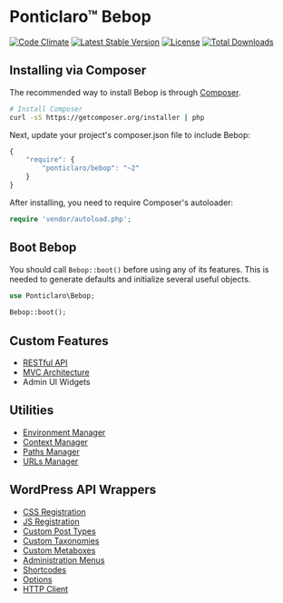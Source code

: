 Ponticlaro&trade; Bebop
==================
[![Code Climate](https://codeclimate.com/github/ponticlaro/bebop/badges/gpa.svg)](https://codeclimate.com/github/ponticlaro/bebop)
[![Latest Stable Version](https://poser.pugx.org/ponticlaro/bebop/v/stable.png)](https://packagist.org/packages/ponticlaro/bebop)
[![License](https://poser.pugx.org/ponticlaro/bebop/license.png)](https://packagist.org/packages/ponticlaro/bebop)
[![Total Downloads](https://poser.pugx.org/ponticlaro/bebop/downloads.png)](https://packagist.org/packages/ponticlaro/bebop)

## Installing via Composer

The recommended way to install Bebop is through
[Composer](http://getcomposer.org).

```bash
# Install Composer
curl -sS https://getcomposer.org/installer | php
```

Next, update your project's composer.json file to include Bebop:

```javascript
{
    "require": {
        "ponticlaro/bebop": "~2"
    }
}
```

After installing, you need to require Composer's autoloader:

```php
require 'vendor/autoload.php';
```

## Boot Bebop
You should call `Bebop::boot()` before using any of its features. This is needed to generate defaults and initialize several useful objects.  
```php
use Ponticlaro\Bebop;
    
Bebop::boot();
```

## Custom Features
- [RESTful API](docs/API.md)
- [MVC Architecture](docs/MVC.md)
- Admin UI Widgets

## Utilities
- [Environment Manager](docs/ENVIRONMENT_MANAGER.md)
- [Context Manager](docs/CONTEXT_MANAGER.md)
- [Paths Manager](docs/PATHS_MANAGER.md)
- [URLs Manager](docs/URLS_MANAGER.md)

## WordPress API Wrappers
- [CSS Registration](docs/CSS.md)
- [JS Registration](docs/JS.md)
- [Custom Post Types](docs/CUSTOM_POST_TYPES.md)
- [Custom Taxonomies](docs/CUSTOM_TAXONOMIES.md)
- [Custom Metaboxes](docs/CUSTOM_METABOXES.md)
- [Administration Menus](docs/ADMINISTRATION_MENUS.md)
- [Shortcodes](docs/SHORTCODES.md)
- [Options](docs/OPTIONS.md)
- [HTTP Client](docs/HTTP_CLIENT.md)
